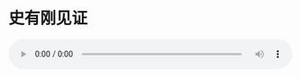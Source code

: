 # 史有刚见证

<audio style="width: 100%;" preload="false" controls controlslist="nodownload"><source src="//file.simai.life/audio/mp3/old/12208.mp3" type="audio/mpeg">Your browser does not support the audio element.</audio>


